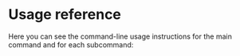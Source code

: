 # Usage reference


Here you can see the command-line usage instructions for the main command and for each subcommand:


